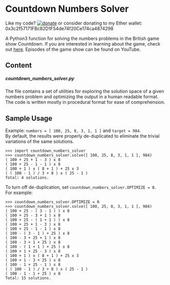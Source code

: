 # Countdown Numbers Solver

Like my code? [![donate](https://img.shields.io/badge/%24-Buy%20me%20a%20coffee-ef864e.svg)](https://www.buymeacoffee.com/exitexit) or consider donating to my Ether wallet: 0x3c2f57171FBc82D1F54de74f20Ce174ca4874298

A Python3 function for solving the numbers problems in the British game show Countdown.
If you are interested in learning about the game, check out [here](https://en.wikipedia.org/wiki/Countdown_(game_show)#Numbers_round).
Episodes of the game show can be found on YouTube.

## Content

##### countdown_numbers_solver.py
The file contains a set of utilities for exploring the solution space of a given numbers problem and optimizing the output in a human readable format. The code is written mostly in procedural format for ease of comprehension.

## Sample Usage
Example: `numbers = [ 100, 25, 8, 3, 1, 1 ]` and `target = 984`.<br/>
By default, the results were properly de-duplicated to eliminate the trivial variations of the same solutions.
```
>>> import countdown_numbers_solver
>>> countdown_numbers_solver.solve([ 100, 25, 8, 3, 1, 1 ], 984)
( 100 + 25 + 1 - 3 ) x 8
( 100 + 25 - 1 - 1 ) x 8
( 100 + 1 ) x ( 8 + 1 ) + 25 x 3
( ( 100 - 1 ) / 3 + 8 ) x ( 25 - 1 )
Total: 4 solutions.
```
To turn off de-duplication, set `countdown_numbers_solver.OPTIMIZE = 0`.<br/>
For example:
```
>>> countdown_numbers_solver.OPTIMIZE = 0
>>> countdown_numbers_solver.solve([ 100, 25, 8, 3, 1, 1 ], 984)
( 100 + 25 - ( 3 - 1 ) ) x 8
( 100 + 25 - 3 + 1 ) x 8
( 100 + 25 - ( 1 + 1 ) ) x 8
( 100 + 25 + 1 - 3 ) x 8
( 100 + 25 - 1 - 1 ) x 8
( 100 - ( 3 - 1 ) + 25 ) x 8
( 100 - 3 + 25 + 1 ) x 8
( 100 - 3 + 1 + 25 ) x 8
( 100 - ( 1 + 1 ) + 25 ) x 8
( 100 + 1 + 25 - 3 ) x 8
( 100 + 1 ) x ( 8 + 1 ) + 25 x 3
( 100 + 1 - 3 + 25 ) x 8
( 100 - 1 + 25 - 1 ) x 8
( ( 100 - 1 ) / 3 + 8 ) x ( 25 - 1 )
( 100 - 1 - 1 + 25 ) x 8
Total: 15 solutions.
```
